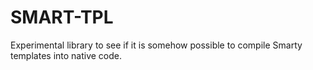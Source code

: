 SMART-TPL
=========

Experimental library to see if it is somehow possible to compile Smarty templates into native code.
